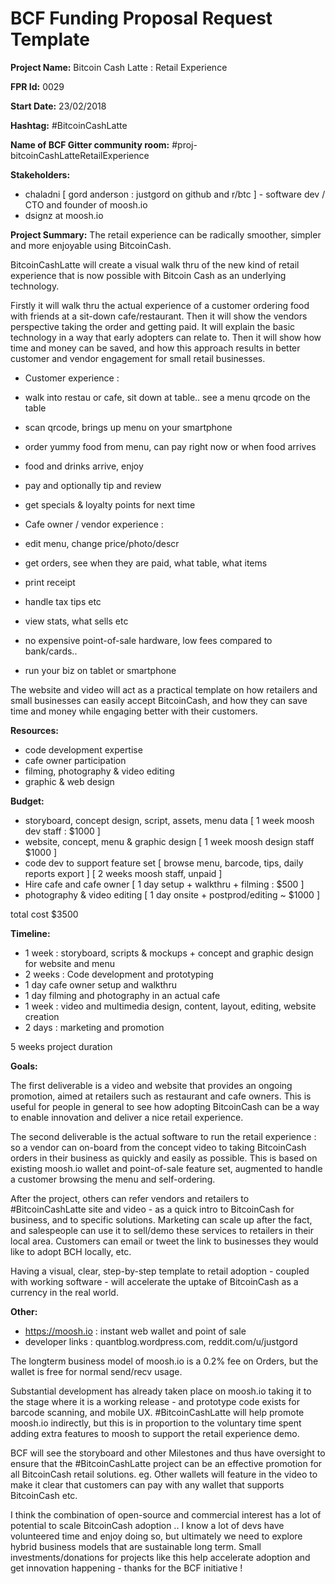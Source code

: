 
# BCF Funding Proposal Request Template

**Project Name:**
Bitcoin Cash Latte : Retail Experience

**FPR Id:**
0029

**Start Date:**
23/02/2018

**Hashtag:**
#BitcoinCashLatte

**Name of BCF Gitter community room:**
#proj-bitcoinCashLatteRetailExperience

**Stakeholders:**

- chaladni [ gord anderson : justgord on github and r/btc ] - software dev / CTO and founder of moosh.io
- dsignz at moosh.io



**Project Summary:**
The retail experience can be radically smoother, simpler and more enjoyable using BitcoinCash. 

BitcoinCashLatte will create a visual walk thru of the new kind of retail experience that is now possible with Bitcoin Cash as an underlying technology.  

Firstly it will walk thru the actual experience of a customer ordering food with friends at a sit-down cafe/restaurant. Then it will show the vendors perspective taking the order and getting paid.  It will explain the basic technology in a way that early adopters can relate to.  Then it will show how time and money can be saved, and how this approach results in better customer and vendor engagement for small retail businesses.


- Customer experience :

- walk into restau or cafe, sit down at table.. see a menu qrcode on the table
- scan qrcode, brings up menu on your smartphone
- order yummy food from menu, can pay right now or when food arrives
- food and drinks arrive, enjoy
- pay and optionally tip and review
- get specials &amp; loyalty points for next time

- Cafe owner / vendor experience :

- edit menu, change price/photo/descr
- get orders, see when they are paid, what table, what items
- print receipt
- handle tax tips etc
- view stats, what sells etc
- no expensive point-of-sale hardware, low fees compared to bank/cards.. 
- run your biz on tablet or smartphone


The website and video will act as a practical template on how retailers and small businesses can easily accept BitcoinCash, and how they can save time and money while engaging better with their customers.

**Resources:**

- code development expertise
- cafe owner participation
- filming, photography &amp; video editing
- graphic &amp; web design



**Budget:**

- storyboard, concept design, script, assets, menu data [ 1 week moosh dev staff : $1000 ]
- website, concept, menu &amp; graphic design [ 1 week moosh design staff $1000 ]
- code dev to support feature set [ browse menu, barcode, tips, daily reports export ]  [ 2 weeks moosh staff, unpaid ]
- Hire cafe and cafe owner [ 1 day setup + walkthru + filming :  $500 ]
- photography &amp; video editing [ 1 day onsite + postprod/editing ~ $1000 ]

total cost $3500

**Timeline:**

- 1 week : storyboard, scripts &amp; mockups + concept and graphic design for website and menu
- 2 weeks : Code development and prototyping
- 1 day cafe owner setup and walkthru
- 1 day filming and photography in an actual cafe
- 1 week : video and multimedia design, content, layout, editing, website creation
- 2 days : marketing and promotion

5 weeks project duration






**Goals:**

The first deliverable is a video and website that provides an ongoing promotion, aimed at retailers such as restaurant and cafe owners.  This is useful for people in general to see how adopting BitcoinCash can be a way to enable innovation and deliver a nice retail experience.

The second deliverable is the actual software to run the retail experience : so a vendor can on-board from the concept video to taking BitcoinCash orders in their business as quickly and easily as possible.  This is based on existing moosh.io wallet and point-of-sale feature set, augmented to handle a customer browsing the menu and self-ordering.

After the project, others can refer vendors and retailers to #BitcoinCashLatte site and video - as a quick intro to BitcoinCash for business, and to specific solutions.  Marketing can scale up after the fact, and salespeople can use it to sell/demo these services to retailers in their local area.  Customers can email or tweet the link to businesses they would like to adopt BCH locally, etc.

Having a visual, clear, step-by-step template to retail adoption - coupled with working software - will accelerate the uptake of BitcoinCash as a currency in the real world.


**Other:**

- https://moosh.io : instant web wallet and point of sale
- developer links : quantblog.wordpress.com, reddit.com/u/justgord

The longterm business model of moosh.io is a 0.2% fee on Orders, but the wallet is free for normal send/recv usage. 
 
Substantial development has already taken place on moosh.io taking it to the stage where it is a working release - and prototype code exists for barcode scanning, and mobile UX.   #BitcoinCashLatte will help promote moosh.io indirectly, but this is in proportion to the voluntary time spent adding extra features to moosh to support the retail experience demo.

BCF will see the storyboard and other Milestones and thus have oversight to ensure that the #BitcoinCashLatte project can be an effective promotion for all BitcoinCash retail solutions.   eg. Other wallets will feature in the video to make it clear that customers can pay with any wallet that supports BitcoinCash etc.

I think the combination of open-source and commercial interest has a lot of potential to scale BitcoinCash adoption .. I know a lot of devs have volunteered time and enjoy doing so, but ultimately we need to explore hybrid business models that are sustainable long term.   Small investments/donations for projects like this help accelerate adoption and get innovation happening - thanks for the BCF initiative !

